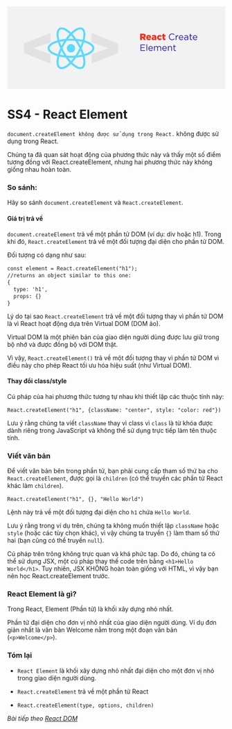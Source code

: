 ![Create-HTML-1](images/create-element.png) 

# SS4 - React Element

`document.createElement không được sử dụng trong React.` không được sử dụng trong React.

Chúng ta đã quan sát hoạt động của phương thức này và thấy một số điểm tương đồng với React.createElement, nhưng hai phương thức này không giống nhau hoàn toàn.


### So sánh:

Hãy so sánh `document.createElement` và `React.createElement`.

#### Giá trị trả về

`document.createElement` trả về một phần tử DOM (ví dụ: div hoặc h1). Trong khi đó, `React.createElement` trả về một đối tượng đại diện cho phần tử DOM.

Đối tượng có dạng như sau:

```
const element = React.createElement("h1");
//returns an object similar to this one:
{
  type: 'h1',
  props: {}
}
```

Lý do tại sao `React.createElement` trả về một đối tượng thay vì phần tử DOM là vì React hoạt động dựa trên Virtual DOM (DOM ảo). 

Virtual DOM là một phiên bản của giao diện người dùng được lưu giữ trong bộ nhớ và được đồng bộ với DOM thật.

Vì vậy, `React.createElement()` trả về một đối tượng thay vì phần tử DOM vì điều này cho phép React tối ưu hóa hiệu suất (như Virtual DOM).

#### Thay đổi class/style

Cú pháp của hai phương thức tương tự nhau khi thiết lập các thuộc tính này:

```
React.createElement("h1", {className: "center", style: "color: red"})
```

Lưu ý rằng chúng ta viết `className` thay vì class vì `class` là từ khóa được dành riêng trong JavaScript và không thể sử dụng trực tiếp làm tên thuộc tính.

### Viết văn bản

Để viết văn bản bên trong phần tử, bạn phải cung cấp tham số thứ ba cho `React.createElement`, được gọi là `children` (có thể truyền các phần tử React khác làm `children`).

```
React.createElement("h1", {}, "Hello World")
```

Lệnh này trả về một đối tượng đại diện cho `h1` chứa `Hello World`.

Lưu ý rằng trong ví dụ trên, chúng ta không muốn thiết lập `className` hoặc `style` (hoặc các tùy chọn khác), vì vậy chúng ta truyền `{}` làm tham số thứ hai (bạn cũng có thể truyền `null`).

Cú pháp trên trông không trực quan và khá phức tạp. Do đó, chúng ta có thể sử dụng JSX, một cú pháp thay thế code trên bằng `<h1>Hello World</h1>`. Tuy nhiên, JSX KHÔNG hoàn toàn giống với HTML, vì vậy bạn nên học React.createElement trước.

### React Element là gì?

Trong React, Element (Phần tử) là khối xây dựng nhỏ nhất.

Phần tử đại diện cho đơn vị nhỏ nhất của giao diện người dùng. Ví dụ đơn giản nhất là văn bản Welcome nằm trong một đoạn văn bản (`<p>Welcome</p>`).

### Tóm lại

- `React Element` là khối xây dựng nhỏ nhất đại diện cho một đơn vị nhỏ trong giao diện người dùng.

- `React.createElement` trả về một phần tử React 

- `React.createElement(type, options, children)`

*Bài tiếp theo [React DOM](/lesson/session/session_05_react_dom.md)*
